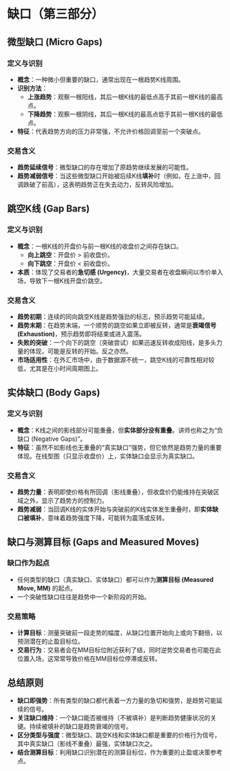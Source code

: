# 缺口（第三部分）

## 微型缺口 (Micro Gaps)

### 定义与识别
-   **概念**：一种微小但重要的缺口，通常出现在一根趋势K线周围。
-   **识别方法**：
    -   **上涨趋势**：观察一根阳线，其后一根K线的最低点高于其前一根K线的最高点。
    -   **下降趋势**：观察一根阴线，其后一根K线的最高点低于其前一根K线的最低点。
-   **特征**：代表趋势方向的压力非常强，不允许价格回调至前一个突破点。

### 交易含义
-   **趋势延续信号**：微型缺口的存在增加了原趋势继续发展的可能性。
-   **趋势减弱信号**：当这些微型缺口开始被后续K线**填补**时（例如，在上涨中，回调跌破了前高），这表明趋势正在失去动力，反转风险增加。

## 跳空K线 (Gap Bars)

### 定义与识别
-   **概念**：一根K线的开盘价与前一根K线的收盘价之间存在缺口。
    -   **向上跳空**：开盘价 > 前收盘价。
    -   **向下跳空**：开盘价 < 前收盘价。
-   **本质**：体现了交易者的**急切感 (Urgency)**，大量交易者在收盘瞬间以市价单入场，导致下一根K线开盘价跳空。

### 交易含义
-   **趋势初期**：连续的同向跳空K线是趋势强劲的标志，预示趋势可能延续。
-   **趋势末期**：在趋势末端，一个顺势的跳空如果立即被反转，通常是**衰竭信号 (Exhaustion)**，预示趋势即将结束或进入震荡。
-   **失败的突破**：一个向下的跳空（突破尝试）如果迅速反转收成阳线，是多头力量的体现，可能是反转的开始。反之亦然。
-   **市场适用性**：在外汇市场中，由于数据源不统一，跳空K线的可靠性相对较低，尤其是在小时间周期图上。

## 实体缺口 (Body Gaps)

### 定义与识别
-   **概念**：K线之间的影线部分可能重叠，但**实体部分没有重叠**。讲师也称之为“负缺口 (Negative Gaps)”。
-   **特征**：虽然不如影线也无重叠的“真实缺口”强势，但它依然是趋势力量的重要体现。在线型图（只显示收盘价）上，实体缺口会显示为真实缺口。

### 交易含义
-   **趋势力量**：表明即使价格有所回调（影线重叠），但收盘价仍能维持在突破区域之外，显示了趋势方的控制力。
-   **趋势减弱**：当回调K线的实体开始与突破前的K线实体发生重叠时，即**实体缺口被填补**，意味着趋势强度下降，可能转为震荡或反转。

## 缺口与测算目标 (Gaps and Measured Moves)

### 缺口作为起点
-   任何类型的缺口（真实缺口、实体缺口）都可以作为**测算目标 (Measured Move, MM)** 的起点。
-   一个突破性缺口往往是趋势中一个新阶段的开始。

### 交易策略
-   **计算目标**：测量突破前一段走势的幅度，从缺口位置开始向上或向下翻倍，以预测潜在的止盈目标位。
-   **交易行为**：交易者会在MM目标位附近获利了结，同时逆势交易者也可能在此位置入场，这常常导致价格在MM目标位停滞或反转。

## 总结原则
-   **缺口即强势**：所有类型的缺口都代表着一方力量的急切和强势，是趋势可能延续的信号。
-   **关注缺口维持**：一个缺口能否被维持（不被填补）是判断趋势健康状况的关键。持续被填补的缺口是趋势衰竭的信号。
-   **区分类型与强度**：微型缺口、跳空K线和实体缺口都是重要的价格行为信号，其中真实缺口（影线不重叠）最强，实体缺口次之。
-   **结合测算目标**：利用缺口识别潜在的测算目标位，作为重要的止盈或决策参考点。